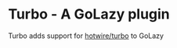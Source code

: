 # Turbo - A GoLazy plugin

Turbo adds support for [hotwire/turbo](https://turbo.hotwired.dev/) to GoLazy
